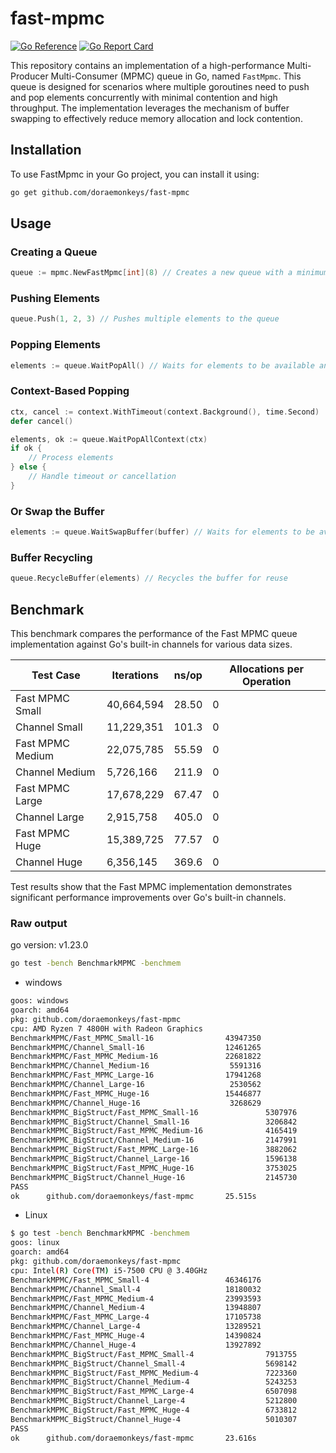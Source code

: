 # fast-mpmc
[![Go Reference](https://pkg.go.dev/badge/github.com/doraemonkeys/fast-mpmc.svg)](https://pkg.go.dev/github.com/doraemonkeys/fast-mpmc) [![Go Report Card](https://goreportcard.com/badge/github.com/doraemonkeys/fast-mpmc)](https://goreportcard.com/report/github.com/doraemonkeys/fast-mpmc)


This repository contains an implementation of a high-performance Multi-Producer Multi-Consumer (MPMC) queue in Go, named `FastMpmc`. This queue is designed for scenarios where multiple goroutines need to push and pop elements concurrently with minimal contention and high throughput. The implementation leverages the mechanism of buffer swapping to effectively reduce memory allocation and lock contention.


## Installation
To use FastMpmc in your Go project, you can install it using:

```bash
go get github.com/doraemonkeys/fast-mpmc
```

## Usage

### Creating a Queue

```go
queue := mpmc.NewFastMpmc[int](8) // Creates a new queue with a minimum buffer capacity of 8
```

### Pushing Elements

```go
queue.Push(1, 2, 3) // Pushes multiple elements to the queue
```

### Popping Elements

```go
elements := queue.WaitPopAll() // Waits for elements to be available and pops all elements
```

### Context-Based Popping

```go
ctx, cancel := context.WithTimeout(context.Background(), time.Second)
defer cancel()

elements, ok := queue.WaitPopAllContext(ctx)
if ok {
    // Process elements
} else {
    // Handle timeout or cancellation
}
```

### Or Swap the Buffer

```go
elements := queue.WaitSwapBuffer(buffer) // Waits for elements to be available and swaps the buffer
```

### Buffer Recycling

```go
queue.RecycleBuffer(elements) // Recycles the buffer for reuse
```


## Benchmark

This benchmark compares the performance of the Fast MPMC queue implementation against Go's built-in channels for various data sizes.

| Test Case               | Iterations | ns/op  | Allocations per Operation |
|-------------------------|-----------------------|--------|---------------------------|
| Fast MPMC Small         | 40,664,594            | 28.50  | 0                         |
| Channel Small           | 11,229,351            | 101.3  | 0                         |
| Fast MPMC Medium        | 22,075,785            | 55.59  | 0                         |
| Channel Medium          | 5,726,166             | 211.9  | 0                         |
| Fast MPMC Large         | 17,678,229            | 67.47  | 0                         |
| Channel Large           | 2,915,758             | 405.0  | 0                         |
| Fast MPMC Huge          | 15,389,725            | 77.57  | 0                         |
| Channel Huge            | 6,356,145             | 369.6  | 0                         |


Test results show that the Fast MPMC implementation demonstrates significant performance improvements over Go's built-in channels. 



### Raw output

go version: v1.23.0

```bash
go test -bench BenchmarkMPMC -benchmem 
```

- windows

```bash
goos: windows
goarch: amd64
pkg: github.com/doraemonkeys/fast-mpmc
cpu: AMD Ryzen 7 4800H with Radeon Graphics
BenchmarkMPMC/Fast_MPMC_Small-16                43947350                26.10 ns/op            0 B/op          0 allocs/op
BenchmarkMPMC/Channel_Small-16                  12461265                97.85 ns/op            0 B/op          0 allocs/op
BenchmarkMPMC/Fast_MPMC_Medium-16               22681822                53.17 ns/op            0 B/op          0 allocs/op
BenchmarkMPMC/Channel_Medium-16                  5591316               211.7 ns/op             0 B/op          0 allocs/op
BenchmarkMPMC/Fast_MPMC_Large-16                17941268                67.81 ns/op            0 B/op          0 allocs/op
BenchmarkMPMC/Channel_Large-16                   2530562               466.4 ns/op             0 B/op          0 allocs/op
BenchmarkMPMC/Fast_MPMC_Huge-16                 15446877                78.12 ns/op            0 B/op          0 allocs/op
BenchmarkMPMC/Channel_Huge-16                    3268629               370.0 ns/op             0 B/op          0 allocs/op
BenchmarkMPMC_BigStruct/Fast_MPMC_Small-16               5307976               226.0 ns/op            25 B/op          2 allocs/op
BenchmarkMPMC_BigStruct/Channel_Small-16                 3206842               372.0 ns/op            24 B/op          1 allocs/op
BenchmarkMPMC_BigStruct/Fast_MPMC_Medium-16              4165419               295.2 ns/op            25 B/op          2 allocs/op
BenchmarkMPMC_BigStruct/Channel_Medium-16                2147991               557.6 ns/op            24 B/op          1 allocs/op
BenchmarkMPMC_BigStruct/Fast_MPMC_Large-16               3882062               311.4 ns/op            25 B/op          1 allocs/op
BenchmarkMPMC_BigStruct/Channel_Large-16                 1596138               756.4 ns/op            23 B/op          1 allocs/op
BenchmarkMPMC_BigStruct/Fast_MPMC_Huge-16                3753025               320.6 ns/op            24 B/op          1 allocs/op
BenchmarkMPMC_BigStruct/Channel_Huge-16                  2145730               569.1 ns/op            23 B/op          1 allocs/op
PASS
ok      github.com/doraemonkeys/fast-mpmc       25.515s
```

- Linux

```bash
$ go test -bench BenchmarkMPMC -benchmem 
goos: linux
goarch: amd64
pkg: github.com/doraemonkeys/fast-mpmc
cpu: Intel(R) Core(TM) i5-7500 CPU @ 3.40GHz
BenchmarkMPMC/Fast_MPMC_Small-4                 46346176                25.47 ns/op            0 B/op          0 allocs/op
BenchmarkMPMC/Channel_Small-4                   18180032                65.78 ns/op            0 B/op          0 allocs/op
BenchmarkMPMC/Fast_MPMC_Medium-4                23993593                51.93 ns/op            0 B/op          0 allocs/op
BenchmarkMPMC/Channel_Medium-4                  13948807                90.23 ns/op            0 B/op          0 allocs/op
BenchmarkMPMC/Fast_MPMC_Large-4                 17105738                72.16 ns/op            0 B/op          0 allocs/op
BenchmarkMPMC/Channel_Large-4                   13289521                89.99 ns/op            0 B/op          0 allocs/op
BenchmarkMPMC/Fast_MPMC_Huge-4                  14390824                85.36 ns/op            0 B/op          0 allocs/op
BenchmarkMPMC/Channel_Huge-4                    13927892                86.49 ns/op            0 B/op          0 allocs/op
BenchmarkMPMC_BigStruct/Fast_MPMC_Small-4                7913755               152.2 ns/op            25 B/op          2 allocs/op
BenchmarkMPMC_BigStruct/Channel_Small-4                  5698142               209.3 ns/op            24 B/op          1 allocs/op
BenchmarkMPMC_BigStruct/Fast_MPMC_Medium-4               7223360               159.1 ns/op            27 B/op          1 allocs/op
BenchmarkMPMC_BigStruct/Channel_Medium-4                 5243253               229.5 ns/op            23 B/op          1 allocs/op
BenchmarkMPMC_BigStruct/Fast_MPMC_Large-4                6507098               160.8 ns/op            32 B/op          1 allocs/op
BenchmarkMPMC_BigStruct/Channel_Large-4                  5212800               230.1 ns/op            23 B/op          1 allocs/op
BenchmarkMPMC_BigStruct/Fast_MPMC_Huge-4                 6733812               174.6 ns/op            26 B/op          1 allocs/op
BenchmarkMPMC_BigStruct/Channel_Huge-4                   5010307               238.0 ns/op            23 B/op          1 allocs/op
PASS
ok      github.com/doraemonkeys/fast-mpmc       23.616s
```

